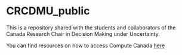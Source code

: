 # CRCDMU_public
 
This is a repository shared with the students and collaborators of the Canada Research Chair in Decision Making under Uncertainty.

You can find resources on how to access Compute Canada [here](https://github.com/erickdelage/CRCDMU_public/tree/master/ComputeCanada)
